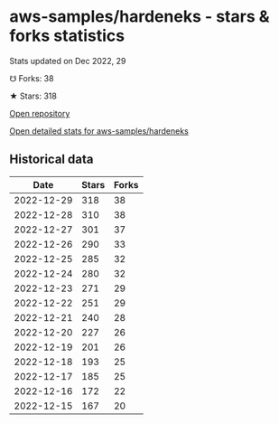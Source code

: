 # aws-samples/hardeneks - stars & forks statistics

Stats updated on Dec 2022, 29

☋ Forks: 38

★ Stars: 318

[Open repository](https://github.com/aws-samples/hardeneks)

[Open detailed stats for aws-samples/hardeneks](https://reviewgithub.com/rep/aws-samples/hardeneks)

## Historical data
| Date | Stars | Forks |
|------|-------|-------|
| 2022-12-29 | 318 | 38 | 
| 2022-12-28 | 310 | 38 | 
| 2022-12-27 | 301 | 37 | 
| 2022-12-26 | 290 | 33 | 
| 2022-12-25 | 285 | 32 | 
| 2022-12-24 | 280 | 32 | 
| 2022-12-23 | 271 | 29 | 
| 2022-12-22 | 251 | 29 | 
| 2022-12-21 | 240 | 28 | 
| 2022-12-20 | 227 | 26 | 
| 2022-12-19 | 201 | 26 | 
| 2022-12-18 | 193 | 25 | 
| 2022-12-17 | 185 | 25 | 
| 2022-12-16 | 172 | 22 | 
| 2022-12-15 | 167 | 20 | 

